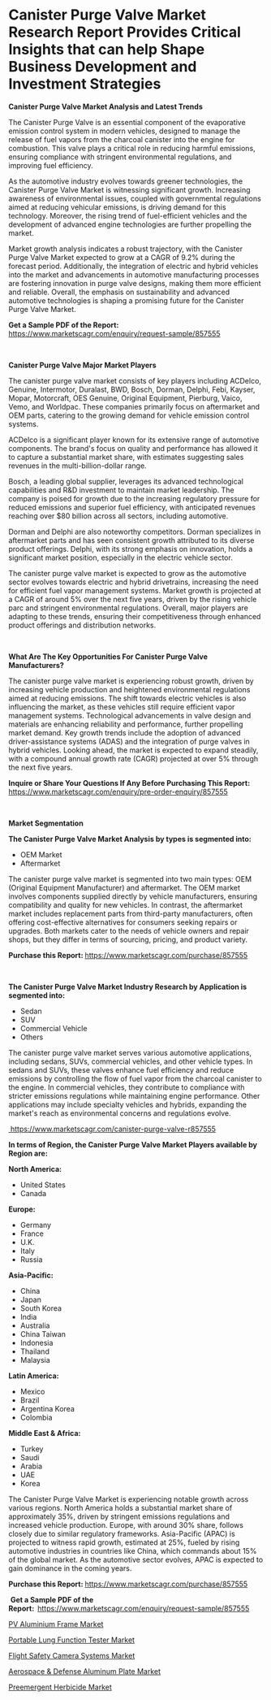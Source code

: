 <p><h1>Canister Purge Valve Market Research Report Provides Critical Insights that can help Shape Business Development and Investment Strategies</h1></p><p><strong>Canister Purge Valve Market Analysis and Latest Trends</strong></p>
<p><p>The Canister Purge Valve is an essential component of the evaporative emission control system in modern vehicles, designed to manage the release of fuel vapors from the charcoal canister into the engine for combustion. This valve plays a critical role in reducing harmful emissions, ensuring compliance with stringent environmental regulations, and improving fuel efficiency. </p><p>As the automotive industry evolves towards greener technologies, the Canister Purge Valve Market is witnessing significant growth. Increasing awareness of environmental issues, coupled with governmental regulations aimed at reducing vehicular emissions, is driving demand for this technology. Moreover, the rising trend of fuel-efficient vehicles and the development of advanced engine technologies are further propelling the market.</p><p>Market growth analysis indicates a robust trajectory, with the Canister Purge Valve Market expected to grow at a CAGR of 9.2% during the forecast period. Additionally, the integration of electric and hybrid vehicles into the market and advancements in automotive manufacturing processes are fostering innovation in purge valve designs, making them more efficient and reliable. Overall, the emphasis on sustainability and advanced automotive technologies is shaping a promising future for the Canister Purge Valve Market.</p></p>
<p><strong>Get a Sample PDF of the Report:&nbsp;</strong> <a href="https://www.marketscagr.com/enquiry/request-sample/857555?utm_campaign=1683&utm_medium=2&utm_source=Github&utm_content=ia&utm_term=02112024&utm_id=canister-purge-valve">https://www.marketscagr.com/enquiry/request-sample/857555</a></p>
<p>&nbsp;</p>
<p><strong>Canister Purge Valve Major Market Players</strong></p>
<p><p>The canister purge valve market consists of key players including ACDelco, Genuine, Intermotor, Duralast, BWD, Bosch, Dorman, Delphi, Febi, Kayser, Mopar, Motorcraft, OES Genuine, Original Equipment, Pierburg, Vaico, Vemo, and Worldpac. These companies primarily focus on aftermarket and OEM parts, catering to the growing demand for vehicle emission control systems.</p><p>ACDelco is a significant player known for its extensive range of automotive components. The brand's focus on quality and performance has allowed it to capture a substantial market share, with estimates suggesting sales revenues in the multi-billion-dollar range.</p><p>Bosch, a leading global supplier, leverages its advanced technological capabilities and R&D investment to maintain market leadership. The company is poised for growth due to the increasing regulatory pressure for reduced emissions and superior fuel efficiency, with anticipated revenues reaching over $80 billion across all sectors, including automotive.</p><p>Dorman and Delphi are also noteworthy competitors. Dorman specializes in aftermarket parts and has seen consistent growth attributed to its diverse product offerings. Delphi, with its strong emphasis on innovation, holds a significant market position, especially in the electric vehicle sector.</p><p>The canister purge valve market is expected to grow as the automotive sector evolves towards electric and hybrid drivetrains, increasing the need for efficient fuel vapor management systems. Market growth is projected at a CAGR of around 5% over the next five years, driven by the rising vehicle parc and stringent environmental regulations. Overall, major players are adapting to these trends, ensuring their competitiveness through enhanced product offerings and distribution networks.</p></p>
<p>&nbsp;</p>
<p><strong>What Are The Key Opportunities For Canister Purge Valve Manufacturers?</strong></p>
<p><p>The canister purge valve market is experiencing robust growth, driven by increasing vehicle production and heightened environmental regulations aimed at reducing emissions. The shift towards electric vehicles is also influencing the market, as these vehicles still require efficient vapor management systems. Technological advancements in valve design and materials are enhancing reliability and performance, further propelling market demand. Key growth trends include the adoption of advanced driver-assistance systems (ADAS) and the integration of purge valves in hybrid vehicles. Looking ahead, the market is expected to expand steadily, with a compound annual growth rate (CAGR) projected at over 5% through the next five years.</p></p>
<p><strong>Inquire or Share Your Questions If Any Before Purchasing This Report:</strong> <a href="https://www.marketscagr.com/enquiry/pre-order-enquiry/857555?utm_campaign=1683&utm_medium=2&utm_source=Github&utm_content=ia&utm_term=02112024&utm_id=canister-purge-valve">https://www.marketscagr.com/enquiry/pre-order-enquiry/857555</a></p>
<p>&nbsp;</p>
<p><strong>Market Segmentation</strong></p>
<p><strong>The Canister Purge Valve Market Analysis by types is segmented into:</strong></p>
<p><ul><li>OEM Market</li><li>Aftermarket</li></ul></p>
<p><p>The canister purge valve market is segmented into two main types: OEM (Original Equipment Manufacturer) and aftermarket. The OEM market involves components supplied directly by vehicle manufacturers, ensuring compatibility and quality for new vehicles. In contrast, the aftermarket market includes replacement parts from third-party manufacturers, often offering cost-effective alternatives for consumers seeking repairs or upgrades. Both markets cater to the needs of vehicle owners and repair shops, but they differ in terms of sourcing, pricing, and product variety.</p></p>
<p><strong>Purchase this Report:&nbsp;</strong><a href="https://www.marketscagr.com/purchase/857555?utm_campaign=1683&utm_medium=2&utm_source=Github&utm_content=ia&utm_term=02112024&utm_id=canister-purge-valve">https://www.marketscagr.com/purchase/857555</a></p>
<p>&nbsp;</p>
<p><strong>The Canister Purge Valve Market Industry Research by Application is segmented into:</strong></p>
<p><ul><li>Sedan</li><li>SUV</li><li>Commercial Vehicle</li><li>Others</li></ul></p>
<p><p>The canister purge valve market serves various automotive applications, including sedans, SUVs, commercial vehicles, and other vehicle types. In sedans and SUVs, these valves enhance fuel efficiency and reduce emissions by controlling the flow of fuel vapor from the charcoal canister to the engine. In commercial vehicles, they contribute to compliance with stricter emissions regulations while maintaining engine performance. Other applications may include specialty vehicles and hybrids, expanding the market's reach as environmental concerns and regulations evolve.</p></p>
<p><a href="https://www.marketscagr.com/canister-purge-valve-r857555?utm_campaign=1683&utm_medium=2&utm_source=Github&utm_content=ia&utm_term=02112024&utm_id=canister-purge-valve">&nbsp;https://www.marketscagr.com/canister-purge-valve-r857555</a></p>
<p><strong>In terms of Region, the Canister Purge Valve Market Players available by Region are:</strong></p>
<p>
    <p> <strong> North America: </strong>
        <ul>
            <li>United States</li>
            <li>Canada</li>
        </ul>
        </p> 
    <p> <strong> Europe: </strong>
        <ul>
            <li>Germany</li>
            <li>France</li>
            <li>U.K.</li>
            <li>Italy</li>
            <li>Russia</li>
        </ul>
        </p> 
    <p> <strong> Asia-Pacific: </strong>
        <ul>
            <li>China</li>
            <li>Japan</li>
            <li>South Korea</li>
            <li>India</li>
            <li>Australia</li>
            <li>China Taiwan</li>
            <li>Indonesia</li>
            <li>Thailand</li>
            <li>Malaysia</li>
        </ul>
        </p> 
    <p> <strong> Latin America: </strong>
        <ul>
            <li>Mexico</li>
            <li>Brazil</li>
            <li>Argentina Korea</li>
            <li>Colombia</li>
        </ul>
        </p> 
    <p> <strong> Middle East & Africa: </strong>
        <ul>
            <li>Turkey</li>
            <li>Saudi</li>
            <li>Arabia</li>
            <li>UAE</li>
            <li>Korea</li>
        </ul>
    </p>
    </p>
<p><p>The Canister Purge Valve Market is experiencing notable growth across various regions. North America holds a substantial market share of approximately 35%, driven by stringent emissions regulations and increased vehicle production. Europe, with around 30% share, follows closely due to similar regulatory frameworks. Asia-Pacific (APAC) is projected to witness rapid growth, estimated at 25%, fueled by rising automotive industries in countries like China, which commands about 15% of the global market. As the automotive sector evolves, APAC is expected to gain dominance in the coming years.</p></p>
<p><strong>Purchase this Report: </strong><a href="https://www.marketscagr.com/purchase/857555?utm_campaign=1683&utm_medium=2&utm_source=Github&utm_content=ia&utm_term=02112024&utm_id=canister-purge-valve">https://www.marketscagr.com/purchase/857555</a></p>
<p>&nbsp;<strong>Get a Sample PDF of the Report:&nbsp;&nbsp;</strong><a href="https://www.marketscagr.com/enquiry/request-sample/857555?utm_campaign=1683&utm_medium=2&utm_source=Github&utm_content=ia&utm_term=02112024&utm_id=canister-purge-valve">https://www.marketscagr.com/enquiry/request-sample/857555</a></p>
<p><strong></strong></p>
<p><p><a href="https://www.linkedin.com/pulse/pv-aluminium-frame-market-evolution-key-trends-regional-dynamics-gcnje?utm_campaign=1683&utm_medium=2&utm_source=Github&utm_content=ia&utm_term=02112024&utm_id=canister-purge-valve">PV Aluminium Frame Market</a></p><p><a href="https://www.linkedin.com/pulse/portable-lung-function-tester-market-research-report-forecast-ub6fc?utm_campaign=1683&utm_medium=2&utm_source=Github&utm_content=ia&utm_term=02112024&utm_id=canister-purge-valve">Portable Lung Function Tester Market</a></p><p><a href="https://issuu.com/reportprime-2/docs/flight-safety-camera-systems-market_a21e6bcbcf48c0?utm_campaign=1683&utm_medium=2&utm_source=Github&utm_content=ia&utm_term=02112024&utm_id=canister-purge-valve">Flight Safety Camera Systems Market</a></p><p><a href="https://www.linkedin.com/pulse/aerospace-defense-aluminum-plate-market2024-2031-industry-cnqyc?utm_campaign=1683&utm_medium=2&utm_source=Github&utm_content=ia&utm_term=02112024&utm_id=canister-purge-valve">Aerospace & Defense Aluminum Plate Market</a></p><p><a href="https://www.linkedin.com/pulse/in-depth-analysis-global-preemergent-herbicide-market-hdykc?utm_campaign=1683&utm_medium=2&utm_source=Github&utm_content=ia&utm_term=02112024&utm_id=canister-purge-valve">Preemergent Herbicide Market</a></p></p>